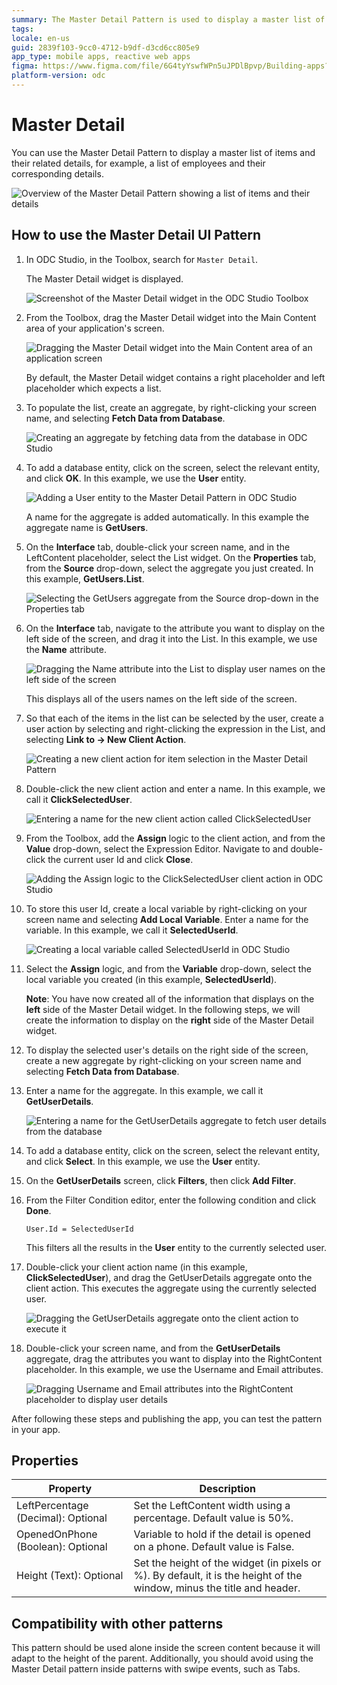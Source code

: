```yaml
---
summary: The Master Detail Pattern is used to display a master list of items and their related details.
tags:
locale: en-us
guid: 2839f103-9cc0-4712-b9df-d3cd6cc805e9
app_type: mobile apps, reactive web apps
figma: https://www.figma.com/file/6G4tyYswfWPn5uJPDlBpvp/Building-apps?type=design&node-id=3203%3A9323&t=ZwHw8hXeFhwYsO5V-1
platform-version: odc
---
```

# Master Detail

You can use the Master Detail Pattern to display a master list of items and their related details, for example, a list of employees and their corresponding details.

![Overview of the Master Detail Pattern showing a list of items and their details](images/masterdetail-2.png "Master Detail Pattern Overview")

## How to use the Master Detail UI Pattern

1. In ODC Studio, in the Toolbox, search for `Master Detail`.

    The Master Detail widget is displayed.

    ![Screenshot of the Master Detail widget in the ODC Studio Toolbox](images/masterdetail-5-ss.png "Master Detail Widget in ODC Studio Toolbox")

1. From the Toolbox, drag the Master Detail widget into the Main Content area of your application's screen.

    ![Dragging the Master Detail widget into the Main Content area of an application screen](images/masterdetail-1-ss.png "Dragging Master Detail Widget")

    By default, the Master Detail widget contains a right placeholder and left placeholder which expects a list.

1. To populate the list, create an aggregate, by right-clicking your screen name, and selecting **Fetch Data from Database**.

    ![Creating an aggregate by fetching data from the database in ODC Studio](images/masterdetail-13-ss.png "Creating an Aggregate")

1. To add a database entity, click on the screen, select the relevant entity, and click **OK**. In this example, we use the **User** entity.

    ![Adding a User entity to the Master Detail Pattern in ODC Studio](images/masterdetail-3-ss.png "Adding a Database Entity")

    A name for the aggregate is added automatically. In this example the aggregate name is **GetUsers**.

1. On the **Interface** tab, double-click your screen name, and in the LeftContent placeholder, select the List widget. On the **Properties** tab, from the **Source** drop-down, select the aggregate you just created. In this example, **GetUsers.List**.

    ![Selecting the GetUsers aggregate from the Source drop-down in the Properties tab](images/masterdetail-4-ss.png "Selecting an Aggregate")

1. On the **Interface** tab, navigate to the attribute you want to display on the left side of the screen, and drag it into the List. In this example, we use the **Name** attribute.

    ![Dragging the Name attribute into the List to display user names on the left side of the screen](images/masterdetail-14-ss.png "Dragging Attribute into List")

    This displays all of the users names on the left side of the screen.

1. So that each of the items in the list can be selected by the user, create a user action by selecting and right-clicking the expression in the List, and selecting **Link to -> New Client Action**.  

    ![Creating a new client action for item selection in the Master Detail Pattern](images/masterdetail-6-ss.png "Creating a Client Action")

1. Double-click the new client action and enter a name. In this example, we call it **ClickSelectedUser**.

    ![Entering a name for the new client action called ClickSelectedUser](images/masterdetail-7-ss.png "Naming the Client Action")

1. From the Toolbox, add the **Assign** logic to the client action, and from the  **Value** drop-down, select the Expression Editor. Navigate to and double-click the current user Id and click **Close**.

    ![Adding the Assign logic to the ClickSelectedUser client action in ODC Studio](images/masterdetail-8-ss.png "Adding Assign Logic to Client Action")

1. To store this user Id, create a local variable by right-clicking on your screen name and selecting **Add Local Variable**. Enter a name for the variable. In this example, we call it **SelectedUserId**.

    ![Creating a local variable called SelectedUserId in ODC Studio](images/masterdetail-9-ss.png "Creating a Local Variable")

1. Select the **Assign** logic, and from the **Variable** drop-down, select the local variable you created (in this example, **SelectedUserId**).

    **Note**: You have now created all of the information that displays on the **left** side of the Master Detail widget. In the following steps, we will create the information to display on the **right** side of the Master Detail widget.

1. To display the selected user's details on the right side of the screen, create a new aggregate by right-clicking on your screen name and selecting **Fetch Data from Database**.

1. Enter a name for the aggregate. In this example, we call it **GetUserDetails**.

    ![Entering a name for the GetUserDetails aggregate to fetch user details from the database](images/masterdetail-11-ss.png "Naming the GetUserDetails Aggregate")

1. To add a database entity, click on the screen, select the relevant entity, and click **Select**. In this example, we use the **User** entity.

1. On the **GetUserDetails** screen, click **Filters**, then click **Add Filter**.

1. From the Filter Condition editor, enter the following condition and click **Done**.

    `User.Id = SelectedUserId`

    This filters all the results in the **User** entity to the currently selected user.

1. Double-click your client action name (in this example, **ClickSelectedUser**), and drag the GetUserDetails aggregate onto the client action. This executes the aggregate using the currently selected user.

    ![Dragging the GetUserDetails aggregate onto the client action to execute it](images/masterdetail-10-ss.png "Dragging GetUserDetails Aggregate")

1. Double-click your screen name, and from the **GetUserDetails** aggregate, drag the attributes you want to display into the RightContent placeholder. In this example, we use the Username and Email attributes.

    ![Dragging Username and Email attributes into the RightContent placeholder to display user details](images/masterdetail-12-ss.png "Dragging Attributes for Display")

After following these steps and publishing the app, you can test the pattern in your app. 

## Properties

| Property                           | Description                                                                                                            |
|------------------------------------|------------------------------------------------------------------------------------------------------------------------|
| LeftPercentage (Decimal): Optional | Set the LeftContent width using a percentage. Default value is 50%.                                                    |
| OpenedOnPhone (Boolean): Optional  | Variable to hold if the detail is opened on a phone. Default value is False.                                           |
| Height (Text): Optional            | Set the height of the widget (in pixels or %). By default, it is the height of the window, minus the title and header. |

## Compatibility with other patterns

This pattern should be used alone inside the screen content because it will adapt to the height of the parent. Additionally, you should avoid using the Master Detail pattern inside patterns with swipe events, such as Tabs.

